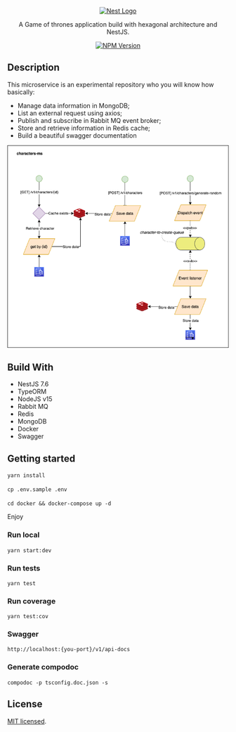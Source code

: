 <p align="center">
  <a href="http://nestjs.com/" target="blank"><img src="https://nestjs.com/img/logo-small.svg" width="120" alt="Nest Logo" /></a>
</p>


  <p align="center">A Game of thrones application build with hexagonal architecture and NestJS.</p>
  <p align="center">
    <a href="https://www.npmjs.com/~nestjscore" target="_blank"><img src="https://img.shields.io/npm/v/@nestjs/core.svg" alt="NPM Version" /></a>
  </p>

## Description

This microservice is an experimental repository who you will know how basically:

* Manage data information in MongoDB;
* List an external request using axios;
* Publish and subscribe in Rabbit MQ event broker;
* Store and retrieve information in Redis cache;
* Build a beautiful swagger documentation

<center>
<a href="https://raw.githubusercontent.com/americoleonardo/nest-hexagonal-features/main/docs/diagram.png" target="blank"><img src="https://raw.githubusercontent.com/americoleonardo/nest-hexagonal-features/main/docs/diagram.png" alt="Basic microservice architecture" /></a>
</center>

## Build With

* NestJS 7.6
* TypeORM
* NodeJS v15
* Rabbit MQ
* Redis
* MongoDB
* Docker
* Swagger


## Getting started

```
yarn install

cp .env.sample .env

cd docker && docker-compose up -d
```

Enjoy

### Run local
```
yarn start:dev
```

### Run tests
```
yarn test
```

### Run coverage
```
yarn test:cov
```

### Swagger

```
http://localhost:{you-port}/v1/api-docs
```

### Generate compodoc

```shell
compodoc -p tsconfig.doc.json -s
```

## License

 [MIT licensed](LICENSE).